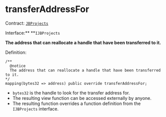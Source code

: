 # transferAddressFor

Contract: [`JBProjects`](../)

Interface:** **`IJBProjects`

**The address that can reallocate a handle that have been transferred to it.**

Definition:

```solidity
/** 
  @notice 
  The address that can reallocate a handle that have been transferred to it.
*/
mapping(bytes32 => address) public override transferAddressFor;
```

* `bytes32` is the handle to look for the transfer address for.
* The resulting view function can be accessed externally by anyone. 
* The resulting function overrides a function definition from the `IJBProjects` interface.
